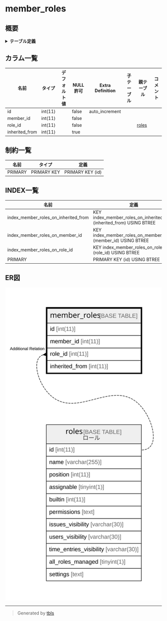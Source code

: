 # member_roles

## 概要

<details>
<summary><strong>テーブル定義</strong></summary>

```sql
CREATE TABLE `member_roles` (
  `id` int(11) NOT NULL AUTO_INCREMENT,
  `member_id` int(11) NOT NULL,
  `role_id` int(11) NOT NULL,
  `inherited_from` int(11) DEFAULT NULL,
  PRIMARY KEY (`id`),
  KEY `index_member_roles_on_member_id` (`member_id`),
  KEY `index_member_roles_on_role_id` (`role_id`),
  KEY `index_member_roles_on_inherited_from` (`inherited_from`)
) ENGINE=InnoDB AUTO_INCREMENT=[Redacted by tbls] DEFAULT CHARSET=utf8
```

</details>

## カラム一覧

| 名前             | タイプ     | デフォルト値       | NULL許可   | Extra Definition | 子テーブル      | 親テーブル             | コメント     |
| -------------- | ------- | ------------ | -------- | ---------------- | ---------- | ----------------- | -------- |
| id             | int(11) |              | false    | auto_increment   |            |                   |          |
| member_id      | int(11) |              | false    |                  |            |                   |          |
| role_id        | int(11) |              | false    |                  |            | [roles](roles.md) |          |
| inherited_from | int(11) |              | true     |                  |            |                   |          |

## 制約一覧

| 名前      | タイプ         | 定義               |
| ------- | ----------- | ---------------- |
| PRIMARY | PRIMARY KEY | PRIMARY KEY (id) |

## INDEX一覧

| 名前                                   | 定義                                                                    |
| ------------------------------------ | --------------------------------------------------------------------- |
| index_member_roles_on_inherited_from | KEY index_member_roles_on_inherited_from (inherited_from) USING BTREE |
| index_member_roles_on_member_id      | KEY index_member_roles_on_member_id (member_id) USING BTREE           |
| index_member_roles_on_role_id        | KEY index_member_roles_on_role_id (role_id) USING BTREE               |
| PRIMARY                              | PRIMARY KEY (id) USING BTREE                                          |

## ER図

![er](member_roles.svg)

---

> Generated by [tbls](https://github.com/k1LoW/tbls)

